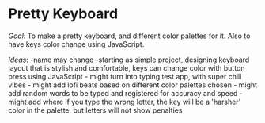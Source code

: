 # Pretty Keyboard

*Goal*: To make a pretty keyboard, and different color palettes for it. Also to have keys color change using JavaScript.

*Ideas*: 
    -name may change
    -starting as simple project, designing keyboard layout that is stylish and comfortable, keys can change color with button press using JavaScript
    - might turn into typing test app, with super chill vibes 
    - might add lofi beats based on different color palettes chosen
    - might add random words to be typed and registered for accuracy and speed
    - might add where if you type the wrong letter, the key will be a 'harsher' color in the palette, but letters will not show penalties